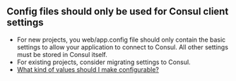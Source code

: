 ## Config files should only be used for Consul client settings

- For new projects, you web/app.config file should only contain the basic settings to allow your application to connect to Consul. All other settings must be stored in Consul itself.
- For existing projects, consider migrating settings to Consul.
- [What kind of values should I make configurable?](unlikely-to-change.md) 